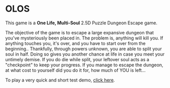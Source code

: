 # OLOS
 
This game is a **One Life, Multi-Soul** 2.5D Puzzle Dungeon Escape game.

The objective of the game is to escape a large expansive dungeon that you've mysteriously been placed in. The problem is, anything will kill you. If anything touches you, it's over, and you have to start over from the beginning.. Thankfully, through powers unknown, you are able to split your soul in half. Doing so gives you another chance at life in case you meet your untimely demise. If you do die while split, your leftover soul acts as a "checkpoint" to keep your progress. If you manage to escape the dungeon, at what cost to yourself did you do it for, how much of YOU is left...

To play a very quick and short test demo, [click here](https://diazanthony32.itch.io/seoul).
